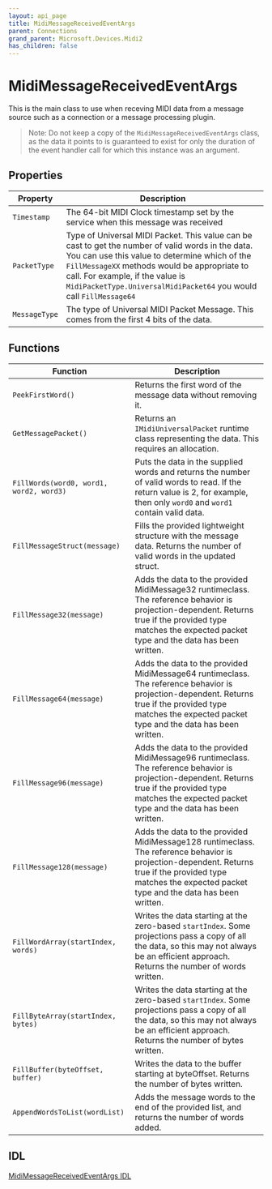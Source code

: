 ```yaml
---
layout: api_page
title: MidiMessageReceivedEventArgs
parent: Connections
grand_parent: Microsoft.Devices.Midi2
has_children: false
---
```


# MidiMessageReceivedEventArgs

This is the main class to use when receving MIDI data from a message source such as a connection or a message processing plugin.

> Note: Do not keep a copy of the `MidiMessageReceivedEventArgs` class, as the data it points to is guaranteed to exist for only the duration of the event handler call for which this instance was an argument.

## Properties

| Property | Description |
| -------- | ----------- |
| `Timestamp` | The 64-bit MIDI Clock timestamp set by the service when this message was received |
| `PacketType` | Type of Universal MIDI Packet. This value can be cast to get the number of valid words in the data. You can  use this value to determine which of the `FillMessageXX` methods would be appropriate to call. For example, if the value is  `MidiPacketType.UniversalMidiPacket64` you would call `FillMessage64` |
| `MessageType` | The type of Universal MIDI Packet Message. This comes from the first 4 bits of the data. |

## Functions

| Function | Description |
| -------- | ----------- |
| `PeekFirstWord()` | Returns the first word of the message data without removing it. |
| `GetMessagePacket()` | Returns an `IMidiUniversalPacket` runtime class representing the data. This requires an allocation. |
| `FillWords(word0, word1, word2, word3)` | Puts the data in the supplied words and returns the number of valid words to read. If the return value is 2, for example, then only `word0` and `word1` contain valid data. |
| `FillMessageStruct(message)` | Fills the provided lightweight structure with the message data. Returns the number of valid words in the updated struct. |
| `FillMessage32(message)` | Adds the data to the provided MidiMessage32 runtimeclass. The reference behavior is projection-dependent. Returns true if the provided type matches the expected packet type and the data has been written. |
| `FillMessage64(message)` | Adds the data to the provided MidiMessage64 runtimeclass. The reference behavior is projection-dependent. Returns true if the provided type matches the expected packet type and the data has been written. |
| `FillMessage96(message)` | Adds the data to the provided MidiMessage96 runtimeclass. The reference behavior is projection-dependent. Returns true if the provided type matches the expected packet type and the data has been written. |
| `FillMessage128(message)` | Adds the data to the provided MidiMessage128 runtimeclass. The reference behavior is projection-dependent. Returns true if the provided type matches the expected packet type and the data has been written. |
| `FillWordArray(startIndex, words)`| Writes the data starting at the zero-based `startIndex`. Some projections pass a copy of all the data, so this may not always be an efficient approach. Returns the number of words written. |
| `FillByteArray(startIndex, bytes)`| Writes the data starting at the zero-based `startIndex`. Some projections pass a copy of all the data, so this may not always be an efficient approach. Returns the number of bytes written. |
| `FillBuffer(byteOffset, buffer)`| Writes the data to the buffer starting at byteOffset. Returns the number of bytes written. |
| `AppendWordsToList(wordList)`| Adds the message words to the end of the provided list, and returns the number of words added. |

## IDL

[MidiMessageReceivedEventArgs IDL](https://github.com/microsoft/MIDI/blob/main/src/app-sdk/winrt-core/MidiMessageReceivedEventArgs.idl)
